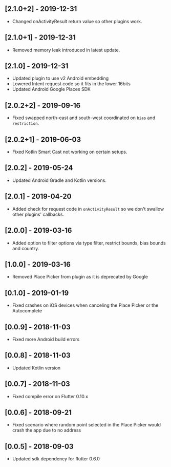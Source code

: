 ## [2.1.0+2] - 2019-12-31

* Changed onActivityResult return value so other plugins work.

## [2.1.0+1] - 2019-12-31

* Removed memory leak introduced in latest update.

## [2.1.0] - 2019-12-31

* Updated plugin to use v2 Android embedding
* Lowered Intent request code so it fits in the lower 16bits
* Updated Android Google Places SDK

## [2.0.2+2] - 2019-09-16

* Fixed swapped north-east and south-west coordinated on `bias` and `restriction`.

## [2.0.2+1] - 2019-06-03

* Fixed Kotlin Smart Cast not working on certain setups.

## [2.0.2] - 2019-05-24

* Updated Android Gradle and Kotlin versions.

## [2.0.1] - 2019-04-20

* Added check for request code in `onActivityResult` so we don't swallow other plugins' callbacks.

## [2.0.0] - 2019-03-16

* Added option to filter options via type filter, restrict bounds, bias bounds and country.

## [1.0.0] - 2019-03-16

* Removed Place Picker from plugin as it is deprecated by Google

## [0.1.0] - 2019-01-19

* Fixed crashes on iOS devices when canceling the Place Picker or the Autocomplete

## [0.0.9] - 2018-11-03

* Fixed more Android build errors

## [0.0.8] - 2018-11-03

* Updated Kotlin version

## [0.0.7] - 2018-11-03

* Fixed compile error on Flutter 0.10.x

## [0.0.6] - 2018-09-21

* Fixed scenario where random point selected in the Place Picker would crash the app due to no address

## [0.0.5] - 2018-09-03

* Updated sdk dependency for flutter 0.6.0
